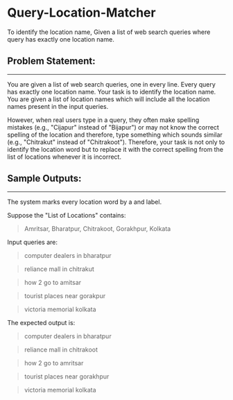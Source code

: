 Query-Location-Matcher
======================

To identify the location name, Given a list of web search queries where query has exactly one location name.

Problem Statement:
-----------------

***

You are given a list of web search queries, one in every line. Every query has exactly one location name. Your task is to identify the location name. You are given a list of location names which will include all the location names present in the input queries. 

However, when real users type in a query, they often make spelling mistakes (e.g., "Cijapur" instead of "Bijapur") or may not know the correct spelling of the location and therefore, type something which sounds similar (e.g., "Chitrakut" instead of "Chitrakoot"). Therefore, your task is not only to identify the location word but to replace it with the correct spelling from the list of locations whenever it is incorrect.

Sample Outputs:
---------------

***

The system marks every location word by a <loc> and </loc> label. 

Suppose the "List of Locations" contains:

> Amritsar, Bharatpur, Chitrakoot, Gorakhpur, Kolkata

Input queries are:

> computer dealers in bharatpur

> reliance mall in chitrakut

> how 2 go to amitsar

> tourist places near gorakpur

> victoria memorial kolkata 

The expected output is:

> computer dealers in <loc>bharatpur</loc>

> reliance mall in <loc>chitrakoot</loc>

> how 2 go to <loc>amritsar</loc>

> tourist places near <loc>gorakhpur</loc>

> victoria memorial <loc>kolkata</loc> 


